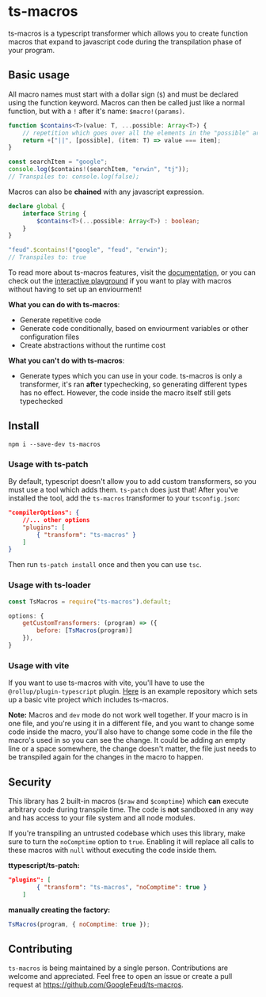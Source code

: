 # ts-macros

ts-macros is a typescript transformer which allows you to create function macros that expand to javascript code during the transpilation phase of your program. 

## Basic usage

All macro names must start with a dollar sign (`$`) and must be declared using the function keyword. Macros can then be called just like a normal function, but with a `!` after it's name: `$macro!(params)`.

```ts
function $contains<T>(value: T, ...possible: Array<T>) {
    // repetition which goes over all the elements in the "possible" array
    return +["||", [possible], (item: T) => value === item];
}

const searchItem = "google";
console.log($contains!(searchItem, "erwin", "tj")); 
// Transpiles to: console.log(false);
```

Macros can also be **chained** with any javascript expression.

```ts
declare global {
    interface String {
        $contains<T>(...possible: Array<T>) : boolean;
    }
}

"feud".$contains!("google", "feud", "erwin");
// Transpiles to: true
```

To read more about ts-macros features, visit the [documentation](https://googlefeud.github.io/ts-macros/index.html), or you can check out the [interactive playground](https://googlefeud.github.io/ts-macros/playground/) if you want to play with macros without having to set up an enviourment!

**What you can do with ts-macros**:
- Generate repetitive code
- Generate code conditionally, based on enviourment variables or other configuration files
- Create abstractions without the runtime cost

**What you can't do with ts-macros**:
- Generate types which you can use in your code. ts-macros is only a transformer, it's ran **after** typechecking, so generating different types has no effect. However, the code inside the macro itself still gets typechecked

## Install

```
npm i --save-dev ts-macros
```

### Usage with ts-patch

By default, typescript doesn't allow you to add custom transformers, so you must use a tool which adds them. `ts-patch` does just that! After you've installed the tool, add the `ts-macros` transformer to your `tsconfig.json`:

```json
"compilerOptions": {
    //... other options
    "plugins": [
        { "transform": "ts-macros" }
    ]
}
```

Then run `ts-patch install` once and then you can use `tsc`.

### Usage with ts-loader

```js
const TsMacros = require("ts-macros").default;

options: {
    getCustomTransformers: (program) => ({
        before: [TsMacros(program)]
    }),
}
```

### Usage with vite

If you want to use ts-macros with vite, you'll have to use the `@rollup/plugin-typescript` plugin. [Here](https://github.com/GoogleFeud/ts-macros-vite-example) is an example repository which sets up a basic vite project which includes ts-macros.

**Note:** Macros and `dev` mode do not work well together. If your macro is in one file, and you're using it in a different file, and you want to change some code inside the macro, you'll also have to change some code in the file the macro's used in so you can see the change. It could be adding an empty line or a space somewhere, the change doesn't matter, the file just needs to be transpiled again for the changes in the macro to happen.

## Security

This library has 2 built-in macros (`$raw` and `$comptime`) which **can** execute arbitrary code during transpile time. The code is **not** sandboxed in any way and has access to your file system and all node modules.

If you're transpiling an untrusted codebase which uses this library, make sure to turn the `noComptime` option to `true`. Enabling it will replace all calls to these macros with `null` without executing the code inside them.

**ttypescript/ts-patch:**
```json
"plugins": [
        { "transform": "ts-macros", "noComptime": true }
    ]
```

**manually creating the factory:**
```js
TsMacros(program, { noComptime: true });
```

## Contributing

`ts-macros` is being maintained by a single person. Contributions are welcome and appreciated. Feel free to open an issue or create a pull request at https://github.com/GoogleFeud/ts-macros.